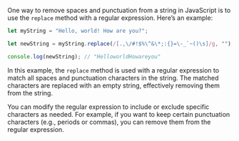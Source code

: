One way to remove spaces and punctuation from a string in JavaScript is to use the `replace` method with a regular expression. Here’s an example:

```javascript
let myString = "Hello, world! How are you?";

let newString = myString.replace(/[.,\/#!$%\^&\*;:{}=\-_`~()\s]/g, "");

console.log(newString); // "HelloworldHowareyou"
```

In this example, the `replace` method is used with a regular expression to match all spaces and punctuation characters in the string. The matched characters are replaced with an empty string, effectively removing them from the string.

You can modify the regular expression to include or exclude specific characters as needed. For example, if you want to keep certain punctuation characters (e.g., periods or commas), you can remove them from the regular expression.